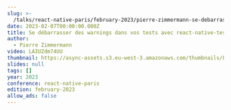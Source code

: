 ```yaml
---
slug: >-
  /talks/react-native-paris/february-2023/pierre-zimmermann-se-debarrasser-des-warnings-dans-vos-tests-avec-react-native-testing-library
date: 2023-02-07T00:00:00.000Z
title: Se débarrasser des warnings dans vos tests avec react-native-testing-library
author:
  - Pierre Zimmermann
video: LAIUZdm74UU
thumbnail: https://async-assets.s3.eu-west-3.amazonaws.com/thumbnails/LAIUZdm74UU.jpg
slides: null
tags: []
year: 2023
conference: react-native-paris
edition: february-2023
allow_ads: false
---
```

